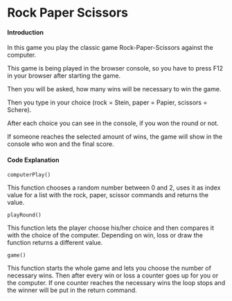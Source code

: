 # Rock Paper Scissors

#### Introduction

In this game you play the classic game Rock-Paper-Scissors against the computer.

This game is being played in the browser console, so you have to press F12 in your browser after starting the game.

Then you will be asked, how many wins will be necessary to win the game.

Then you type in your choice (rock = Stein, paper = Papier, scissors = Schere).

After each choice you can see in the console, if you won the round or not.

If someone reaches the selected amount of wins, the game will show in the console who won and the final score.

#### Code Explanation

```
computerPlay()
```

This function chooses a random number between 0 and 2, uses it as index value for a list with the rock, paper, scissor
commands and returns the value.

```
playRound()
```

This function lets the player choose his/her choice and then compares it with the choice of the computer.
Depending on win, loss or draw the function returns a different value.

```
game()
```

This function starts the whole game and lets you choose the number of necessary wins.
Then after every win or loss a counter goes up for you or the computer.
If one counter reaches the necessary wins the loop stops and the winner will be put in the return command.
